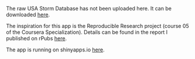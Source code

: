 
The raw USA Storm Database has not been uploaded here. It can be downloaded [here](https://d396qusza40orc.cloudfront.net/repdata%2Fdata%2FStormData.csv.bz2).

The inspiration for this app is the Reproducible Research project (course 05 of the Coursera Specialization). 
Details can be found in the report I published on rPubs [here](http://rpubs.com/paulwasit/weatherEventsUS).

The app is running on shinyapps.io [here](https://splat.shinyapps.io/stormReport/).